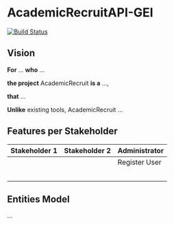 # AcademicRecruitAPI-GEI

[![Build Status](https://github.com/UdL-EPS-SoftArch/AcademicRecruitAPI-GEI/workflows/CI%20with%20Maven%20and%20CD%20with%20Heroku%20and%20Docker/badge.svg)](https://github.com/UdL-EPS-SoftArch/AcademicRecruitAPI-GEI/actions?query=workflow%3A%22CI+with+Maven+and+CD+with+Heroku+and+Docker%22)

## Vision

**For** ... **who** ...

**the project** AcademicRecruit **is a** ...,

**that** ...

**Unlike** existing tools, AcademicRecruit ...


## Features per Stakeholder

|       Stakeholder 1             |       Stakeholder 2             |   Administrator   |
| --------------------------------| --------------------------------|-------------------|
|                                 |                                 |  Register User    |                             
|                                 |                                 |                   |                                 
|                                 |                                 |                   |                               
|                                 |                                 |                   |                                
|                                 |                                 |                   |             
|                                 |                                 |                   |               


## Entities Model

...
